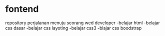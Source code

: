 # fontend
repository perjalanan menuju seorang wed developer
-belajar html
-belajar css dasar 
-belajar css layoting 
-belajar css3
-blajar css boodstrap
